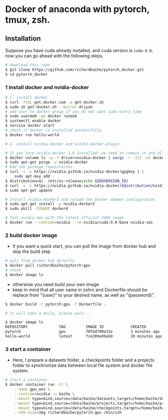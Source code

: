 # Docker of anaconda with pytorch, tmux, zsh.


## Installation

Suppose you have cuda already installed, and cuda version is `cuda-9.0`, now you can go ahead with the following steps.

```bash
# download this repo
$ git clone https://github.com/richardbaihe/pytorch_docker.git
$ cd pytorch_docker
```

### 1 install docker and nvidia-docker

```bash
# 1. install docker
$ curl -fsSL get.docker.com -o get-docker.sh
$ sudo sh get-docker.sh --mirror Aliyun
# add user to docker group if you do not want sudo every time
$ sudo usermod -aG docker runoob 
$ systemctl enable docker
$ service docker start
# check if docker is installed successfully
$ docker run hello-world 

# 2. install nvidia-docker and nvidia-docker-plugin

# If you have nvidia-docker 1.0 installed: we need to remove it and all existing GPU containers
$ docker volume ls -q -f driver=nvidia-docker | xargs -r -I{} -n1 docker ps -q -a -f volume={} | xargs -r docker rm -f
$ sudo apt-get purge -y nvidia-docker
# Add the package repositories
$ curl -s -L https://nvidia.github.io/nvidia-docker/gpgkey | \
    sudo apt-key add -
$ distribution=$(. /etc/os-release;echo $ID$VERSION_ID)
$ curl -s -L https://nvidia.github.io/nvidia-docker/$distribution/nvidia-docker.list | sudo tee /etc/apt/sources.list.d/nvidia-docker.list
$ sudo apt-get update

# Install nvidia-docker2 and reload the Docker daemon configuration
$ sudo apt-get install -y nvidia-docker2
$ sudo pkill -SIGHUP dockerd

# Test nvidia-smi with the latest official CUDA image
$ docker run --runtime=nvidia --rm nvidia/cuda:9.0-base nvidia-smi
```


### 2 build docker image

- if you want a quick start, you can pull the image from docker hub and skip the build step
```bash
# pull from docker hub directly
$ docker pull richardbaihe/pytorch:gpu
# check
$ docker image ls
```

- otherwise you need build your own image
- keep in mind that all user name in zshrc and Dockerfile should be replace from "{user}" to your desired name, as well as "{password}".
```bash
$ docker build -t pytorch:gpu -f Dockerfile .

# it will take a while, please wait...

$ docker image ls
REPOSITORY              TAG         IMAGE ID            CREATED             SIZE
pytorch                 gpu         70fbd709e31e        3 minutes ago       9.76GB
hello-world             latest      fce289e99eb9        20 minutes ago      1.84kB

```


### 3 start a container

- Here, I prepare a datasets folder, a checkpoints folder and a projects folder to synchronize data 
between local file system and docker file system.

```bash
# start a container
$ docker container run -it \
    --name gpu_env \
    --runtime=nvidia -u baihe \
    --mount type=bind,source=/data/baihe/datasets,target=/home/baihe/datasets \
    --mount type=bind,source=/data/baihe/projects,target=/home/baihe/projects \
    --mount type=bind,source=/data/baihe/checkpoints,target=/home/baihe/checkpoints \
    --shm-size=16g richardbaihe/pytorch:gpu /bin/zsh
```
